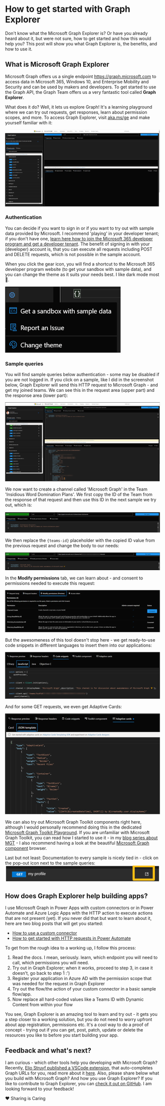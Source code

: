 # How to get started with Graph Explorer

Don't know what the Microsoft Graph Explorer is? Or have you already heard about it, but were not sure, how to get started and how this would help you? This post will show you what Graph Explorer is, the benefits, and how to use it. 

## What is Microsoft Graph Explorer

Microsoft Graph offers us a single endpoint https://graph.microsoft.com to access data in Microsoft 365, Windows 10, and Enterprise Mobility and Security and can be used by makers and developers. To get started to use the Graph API, the Graph Team offers us a very fantastic tool called **Graph Explorer**. 

What does it do? Well, it lets us explore Graph! It's a learning playground where we can try out requests, get responses, learn about permission scopes, and more. To access Graph Explorer, visit [aka.ms/ge](https://aka.ms/ge) and make yourself familiar with it: 

![Overview of Graph Explorer](https://github.com/LuiseFreese/blog/blob/main/media/GraphExplorer/overview.png)

### Authentication

You can decide if you want to sign in or if you want to try out with sample data provided by Microsoft. I recommend 'playing' in your developer tenant; if you don't have one, [learn here how to join the Microsoft 365 developer program and get a developer tenant](https://techcommunity.microsoft.com/t5/microsoft-365-pnp-blog/what-is-a-dev-tenant-and-why-would-you-want-one/ba-p/2036610). The benefit of signing in with your (developer) account is, that you can execute all requests including POST and DELETE requests, which is not possible in the sample account. 

When you click the gear icon, you will find a shortcut to the Microsoft 365 developer program website (to get your sandbox with sample data), and you can change the theme as it suits your needs best. I like dark mode most 🖤. 

![Microsoft Graph Gear](https://github.com/LuiseFreese/blog/blob/main/media/GraphExplorer/gear.png)

### Sample queries

You will find sample queries below authentication - some may be disabled if you are not logged in. If you click on a sample, like I did in the screenshot below, Graph Explorer will send this HTTP request to Microsoft Graph - and get my joined teams. We can see this in the request area (upper part) and the response area (lower part): 

![Get my joined Teams](https://github.com/LuiseFreese/blog/blob/main/media/GraphExplorer/teams-channel.png)

We now want to create a channel called 'Microsoft Graph' in the Team 'Insidious Word Domination Plans'. We first copy the ID of the Team from the response of that request and then use this ID in the next sample we try out, which is: 

![post a channel](https://github.com/LuiseFreese/blog/blob/main/media/GraphExplorer/post-teams-channel.png)

We then replace the `{teams-id}` placeholder with the copied ID value from the previous request and change the body to our needs: 

![post a channel to my team](https://github.com/LuiseFreese/blog/blob/main/media/GraphExplorer/post-teams-channel-replace.png)

In the **Modify permissions** tab, we can learn about - and consent to permissions needed to execute this request:

![modify permissions](https://github.com/LuiseFreese/blog/blob/main/media/GraphExplorer/modify-permissions.png)

But the awesomeness of this tool doesn't stop here - we get ready-to-use code snippets in different languages to insert them into our applications:

![code snippet](https://github.com/LuiseFreese/blog/blob/main/media/GraphExplorer/code-snippet-js.png)

And for some GET requests, we even get Adaptive Cards:

![Adaptive Card JSON](https://github.com/LuiseFreese/blog/blob/main/media/GraphExplorer/adaptivecards-json.png)

We can also try out Microsoft Graph Toolkit components right here, although I would personally recommend doing this in the dedicated [Microsoft Graph Toolkit Playground](https://mgt.dev). If you are unfamiliar with Microsoft Graph Toolkit, you can read how I started to use it - in my [blog series about MGT](https://m365princess.com/exploring-microsoft-graph-toolkit-lap-as-non-developer/) - I also recommend having a look at the beautiful [Microsoft Graph component](https://developer.microsoft.com/en-us/graph/components ) browser. 

Last but not least: Documentation to every sample is nicely tied in - click on the pop-out icon next to the sample queries: 
![pop-out that links to docs](https://github.com/LuiseFreese/blog/blob/main/media/GraphExplorer/pop-out-docs.png)

## How does Graph Explorer help building apps? 

I use Microsoft Graph in Power Apps with custom connectors or in Power Automate and Azure Logic Apps with the HTTP action to execute actions that are not present (yet). If you never did that but want to learn about it, here are two blog posts that will get you started: 

* [How to use a custom connector](https://m365princess.com/how-to-use-a-custom-connector-in-power-automate/)
* [How to get started with HTTP requests in Power Automate](https://m365princess.com/how-to-get-started-with-http-requests-in-power-automate/)

To get from the rough idea to a working up, I follow this process: 

1. Read the docs. I mean, seriously. learn, which endpoint you will need to call, which permissions you will need. 
2. Try out in Graph Explorer; when it works, proceed to step 3, in case it doesn't, go back to step 1 :')
3. Register your application in Azure AD with the permission scope that was needed for the request in Graph Explorer
4. Try out the flow/the action of your custom connector in a basic sample flow/app. 
5. Now replace all hard-coded values like a Teams ID with Dynamic Content from within your flow

You see, Graph Explorer is an amazing tool to learn and try out - it gets you a step closer to a working solution, but you do not need to worry upfront about app registration, permissions etc. It's a cool way to do a proof of concept - trying out if you can get, post, patch, update or delete the resources you like to before you start building your app. 

## Feedback and what's next? 

I am curious - which other tools help you developing with Microsoft Graph? Recently, [Elio Struyf published a VSCode extension](https://marketplace.visualstudio.com/items?itemName=eliostruyf.vscode-msgraph-autocomplete), that auto-completes Graph URLs for you, read more about it [here](https://techcommunity.microsoft.com/t5/microsoft-365-pnp-blog/new-vscode-extension-for-autocompleting-your-microsoft-graph/ba-p/2231013). Also, please share below what you build with Microsoft Graph? And how you use Graph Explorer? If you like to contribute to Graph Explorer, you can [check it out on GitHub](https://github.com/microsoftgraph/microsoft-graph-explorer-v4). I am looking forward to your feedback! 

❤ Sharing is Caring


